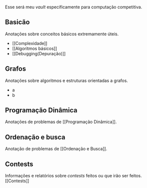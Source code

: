 Esse será meu *vault* especificamente para computação competitiva.

## Basicão
Anotações sobre conceitos básicos extremamente úteis.
* [[Complexidade]] 
* [[Algoritmos básicos]]
* [[Debugging(Depuração)]]

## Grafos
Anotações sobre algoritmos e estruturas orientadas a grafos.
* a
* b
## Programação Dinâmica
Anotações de problemas de [[Programação Dinâmica]].

## Ordenação e busca
Anotação de problemas de [[Ordenação e Busca]].
## Contests
Informações e relatórios sobre *contests* feitos ou que irão ser feitos.
[[Contests]]
